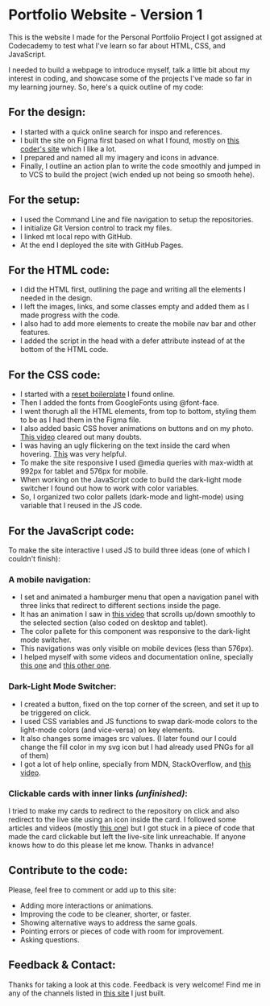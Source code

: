 # Portfolio Website - Version 1

This is the website I made for the Personal Portfolio Project I got assigned at Codecademy to test what I've learn so far about HTML, CSS, and JavaScript.

I needed to build a webpage to introduce myself, talk a little bit about my interest in coding, and showcase some of the projects I've made so far in my learning journey. So, here's a quick outline of my code:

## For the design:

+ I started with a quick online search for inspo and references.
+ I built the site on Figma first based on what I found, mostly on [this coder's site](https://brittanychiang.com/) which I like a lot.
+ I prepared and named all my imagery and icons in advance.
+ Finally, I outline an action plan to write the code smoothly and jumped in to VCS to build the project (wich ended up not being so smooth hehe).

## For the setup:

+ I used the Command Line and file navigation to setup the repositories.
+ I initialize Git Version control to track my files.
+ I linked mt local repo with GitHub.
+ At the end I deployed the site with GitHub Pages.

## For the HTML code:

+ I did the HTML first, outlining the page and writing all the elements I needed in the design.
+ I left the images, links, and some classes empty and added them as I made progress with the code. 
+ I also had to add more elements to create the mobile nav bar and other features.
+ I added the script in the head with a defer attribute instead of at the bottom of the HTML code.

## For the CSS code:

+ I started with a [reset boilerplate](https://www.joshwcomeau.com/css/custom-css-reset/#our-finished-product-10) I found online.
+ Then I added the fonts from GoogleFonts using @font-face.
+ I went thorugh all the HTML elements, from top to bottom, styling them to be as I had them in the Figma file.
+ I also added basic CSS hover animations on buttons and on my photo. [This video](https://www.youtube.com/watch?v=SgmNxE9lWcY&t=208s) cleared out many doubts.
+ I was having an ugly flickering on the text inside the card when hovering. [This](https://stackoverflow.com/questions/3461441/prevent-flicker-on-webkit-transition-of-webkit-transform) was very helpful.
+ To make the site responsive I used @media queries with max-width at 992px for tablet and 576px for mobile.
+ When working on the JavaScript code to build the dark-light mode switcher I found out how to work with color variables.
+ So, I organized two color pallets (dark-mode and light-mode) using variable that I reused in the JS code.

## For the JavaScript code:

To make the site interactive I used JS to build three ideas (one of which I couldn't finish):

### **A mobile navigation:**

+ I set and animated a hamburger menu that open a navigation panel with three links that redirect to different sections inside the page.
+ It has an animation I saw in [this video](https://www.youtube.com/watch?v=k4EGA95ZK4o) that scrolls up/down smoothly to the selected section (also coded on desktop and tablet).
+ The color pallete for this component was responsive to the dark-light mode switcher.
+ This navigations was only visible on mobile devices (less than 576px).
+ I helped myself with some videos and documentation online, specially [this one](https://www.youtube.com/watch?v=OFKBep95lb4) and [this other one](https://www.youtube.com/watch?v=flItyHiDm7E).

### **Dark-Light Mode Switcher:**

+ I created a button, fixed on the top corner of the screen, and set it up to be triggered on click.
+ I used CSS variables and JS functions to swap dark-mode colors to the light-mode colors (and vice-versa) on key elements.
+ It also changes some images src values. (I later found our I could change the fill color in my svg icon but I had already used PNGs for all of them)
+ I got a lot of help online, specially from MDN, StackOverflow, and [this video](https://www.youtube.com/watch?v=9LZGB3OLXNQ&t=453s).

### **Clickable cards with inner links *(unfinished)*:**

I tried to make my cards to redirect to the repository on click and also redirect to the live site using an icon inside the card.
I followed some articles and videos (mostly [this one](https://css-tricks.com/block-links-the-search-for-a-perfect-solution/)) but I got stuck in a piece of code that made the card clickable but left the live-site link unreachable.
If anyone knows how to do this please let me know. Thanks in advance!

## Contribute to the code:
Please, feel free to comment or add up to this site:
+ Adding more interactions or animations.
+ Improving the code to be cleaner, shorter, or faster.
+ Showing alternative ways to address the same goals.
+ Pointing errors or pieces of code with room for improvement.
+ Asking questions.

## Feedback & Contact:
Thanks for taking a look at this code. Feedback is very welcome!
Find me in any of the channels listed in [this site](https://napetico.github.io/portfolio-website-v1/) I just built.

